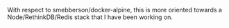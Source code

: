 With respect to smebberson/docker-alpine, this is more oriented towards a Node/RethinkDB/Redis stack that I have been working on.
